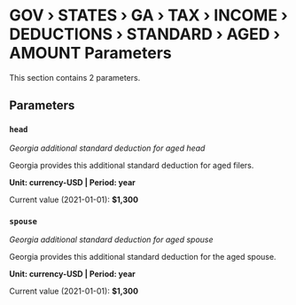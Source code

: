 # GOV › STATES › GA › TAX › INCOME › DEDUCTIONS › STANDARD › AGED › AMOUNT Parameters

This section contains 2 parameters.

## Parameters

### `head`
*Georgia additional standard deduction for aged head*

Georgia provides this additional standard deduction for aged filers.

**Unit: currency-USD | Period: year**

Current value (2021-01-01): **$1,300**


### `spouse`
*Georgia additional standard deduction for aged spouse*

Georgia provides this additional standard deduction for the aged spouse.

**Unit: currency-USD | Period: year**

Current value (2021-01-01): **$1,300**

